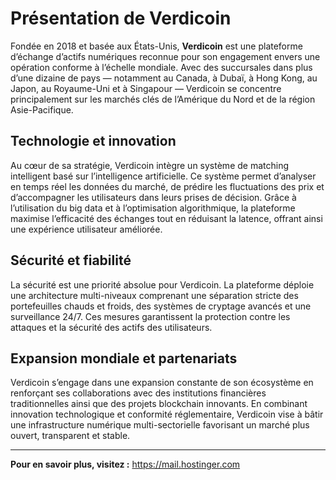 # Présentation de Verdicoin

Fondée en 2018 et basée aux États-Unis, **Verdicoin** est une plateforme d’échange d’actifs numériques reconnue pour son engagement envers une opération conforme à l’échelle mondiale. Avec des succursales dans plus d’une dizaine de pays — notamment au Canada, à Dubaï, à Hong Kong, au Japon, au Royaume-Uni et à Singapour — Verdicoin se concentre principalement sur les marchés clés de l’Amérique du Nord et de la région Asie-Pacifique.

## Technologie et innovation

Au cœur de sa stratégie, Verdicoin intègre un système de matching intelligent basé sur l’intelligence artificielle. Ce système permet d’analyser en temps réel les données du marché, de prédire les fluctuations des prix et d’accompagner les utilisateurs dans leurs prises de décision. Grâce à l’utilisation du big data et à l’optimisation algorithmique, la plateforme maximise l’efficacité des échanges tout en réduisant la latence, offrant ainsi une expérience utilisateur améliorée.

## Sécurité et fiabilité

La sécurité est une priorité absolue pour Verdicoin. La plateforme déploie une architecture multi-niveaux comprenant une séparation stricte des portefeuilles chauds et froids, des systèmes de cryptage avancés et une surveillance 24/7. Ces mesures garantissent la protection contre les attaques et la sécurité des actifs des utilisateurs.

## Expansion mondiale et partenariats

Verdicoin s’engage dans une expansion constante de son écosystème en renforçant ses collaborations avec des institutions financières traditionnelles ainsi que des projets blockchain innovants. En combinant innovation technologique et conformité réglementaire, Verdicoin vise à bâtir une infrastructure numérique multi-sectorielle favorisant un marché plus ouvert, transparent et stable.

---

**Pour en savoir plus, visitez :** https://mail.hostinger.com
